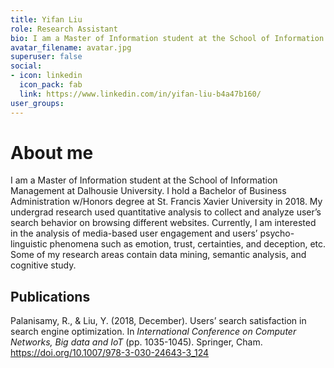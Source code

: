 ```yaml
---
title: Yifan Liu
role: Research Assistant
bio: I am a Master of Information student at the School of Information Management at Dalhousie University. I hold a Bachelor of Business Administration w/Honors degree at St. Francis Xavier University in 2018. My undergrad research used quantitative analysis to collect and analyze user’s search behavior on browsing different websites. Currently, I am interested in the analysis of media-based user engagement and users’ psycho-linguistic phenomena such as emotion, trust, certainties, and deception, etc. Some of my research areas contain data mining, semantic analysis, and cognitive study.
avatar_filename: avatar.jpg
superuser: false
social:
- icon: linkedin
  icon_pack: fab
  link: https://www.linkedin.com/in/yifan-liu-b4a47b160/
user_groups:
---
```


# About me
I am a Master of Information student at the School of Information Management at Dalhousie University. I hold a Bachelor of Business Administration w/Honors degree at St. Francis Xavier University in 2018.
My undergrad research used quantitative analysis to collect and analyze user’s search behavior on browsing different websites. Currently, I am interested in the analysis of media-based user engagement and users’ psycho-linguistic phenomena such as emotion, trust, certainties, and deception, etc. Some of my research areas contain data mining, semantic analysis, and cognitive study.

## Publications
Palanisamy, R., & Liu, Y. (2018, December). Users’ search satisfaction in search engine 
optimization. In *International Conference on Computer Networks, Big data and IoT* (pp. 1035-1045). Springer, Cham. https://doi.org/10.1007/978-3-030-24643-3_124  
